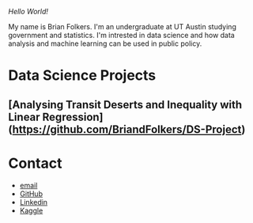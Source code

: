 *Hello World!*

My name is Brian Folkers. I'm an undergraduate at UT Austin studying government and statistics. I'm intrested in data science and how data analysis and machine learning can be used in public policy.

# Data Science Projects
## [Analysing Transit Deserts and Inequality with Linear Regression] (https://github.com/BriandFolkers/DS-Project)


# Contact
- [email](brianfolkers@utexas.edu)
- [GitHub](https://github.com/BriandFolkers)
- [Linkedin](https://www.linkedin.com/in/brian-d-folkers-898a311a2/)
- [Kaggle](https://www.kaggle.com/briandfolkers)

